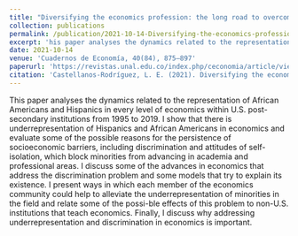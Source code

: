 ```yaml
---
title: "Diversifying the economics profession: the long road to overcoming discrimination and sub-representation of Hispanics and African Americans. An analysis of the United States between 1995-2019."
collection: publications
permalink: /publication/2021-10-14-Diversifying-the-economics-profession
excerpt: 'his paper analyses the dynamics related to the representation of African Americans and Hispanics in every level of economics within U.S. post-secondary institutions from 1995 to 2019.'
date: 2021-10-14
venue: 'Cuadernos de Economía, 40(84), 875–897'
paperurl: 'https://revistas.unal.edu.co/index.php/ceconomia/article/view/95665'
citation: 'Castellanos-Rodríguez, L. E. (2021). Diversifying the economics profession: the long road to overcoming discrimination and sub-representation of Hispanics and African Americans. An analysis of the United States between 1995-2019. Cuadernos de Economía, 40(84), 875–897. https://doi.org/10.15446/cuad.econ.v40n84.95665'
---
```


This paper analyses the dynamics related to the representation of African Americans and Hispanics in every level of economics within U.S. post-secondary institutions from 1995 to 2019. I show that there is underrepresentation of Hispanics and African Americans in economics and evaluate some of the possible reasons for the persistence of socioeconomic barriers, including discrimination and attitudes of self-isolation, which block minorities from advancing in academia and professional areas. I discuss some of the advances in economics that address the discrimination problem and some models that try to explain its existence. I present ways in which each member of the economics community could help to alleviate the underrepresentation of minorities in the field and relate some of the possi-ble effects of this problem to non-U.S. institutions that teach economics. Finally, I discuss why addressing underrepresentation and discrimination in economics is important.